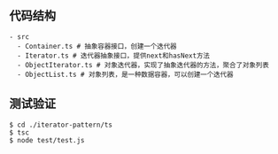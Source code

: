 ## 代码结构
```shell
- src
  - Container.ts # 抽象容器接口，创建一个迭代器
  - Iterator.ts # 迭代器抽象接口，提供next和hasNext方法
  - ObjectIterator.ts # 对象迭代器，实现了抽象迭代器的方法，聚合了对象列表
  - ObjectList.ts # 对象列表，是一种数据容器，可以创建一个迭代器
```

## 测试验证

```shell
$ cd ./iterator-pattern/ts
$ tsc
$ node test/test.js
```
